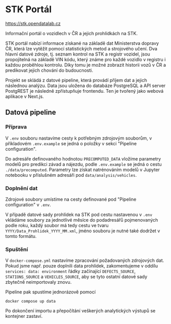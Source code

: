 # STK Portál

https://stk.opendatalab.cz

Informační portál o vozidlech v ČR a jejich prohlídkách na STK.

STK portál nabízí informace získané na základě dat Ministerstva dopravy ČR, která lze vytěžit pomocí statistických metod a strojového učení.
Dva hlavní datové zdroje, tj. seznam kontrol na STK a registr vozidel, jsou propojitelná na základě VIN kódu, který známe pro každé vozidlo v registru i každou proběhlou kontrolu.
Díky tomu je možné zobrazit historii vozů v ČR a predikovat jejich chování do budoucnosti.

Projekt se skládá z datové pipeline, která provádí příjem dat a jejich následnou analýzu.
Data jsou uložena do databáze PostgreSQL a API server PostgREST je následně zpřístupňuje frontendu.
Ten je tvořený jako webová aplikace v Next.js.

## Datová pipeline

### Příprava

V `.env` souboru nastavíme cesty k potřebným zdrojovým souborům, v příkladovém `.env.example` se jedná o položky v sekci "Pipeline configuration".

Do adresáře definovaného hodnotou `PRECOMPUTED_DATA` vložíme parametry modelů pro predikci závad a nájezdu, podle `.env.example` se jedná o cestu `./data/precomputed`.
Parametry lze získat natrénováním modelů v Jupyter notebooku v příslušném adresáři pod `data/analysis/vehicles`.

### Doplnění dat

Zdrojové soubory umístíme na cesty definované pod "Pipeline configuration" v `.env`.

V případě datové sady prohlídek na STK pod cestu nastavenou v `.env` vkládáme soubory za jednotlivé měsíce do podadresářů pojmenovaných podle roku, každý soubor má tedy cestu ve tvaru `YYYY/Data_Prohlidek_YYYY_MM.xml`, jméno souboru je nutné také dodržet v tomto formátu.

### Spuštění

V `docker-compose.yml` nastavíme zpracování požadovaných zdrojových dat.
Pokud jsme např. pouze doplnili data prohlídek, zakomentujeme v oddílu `services: data: environment` řádky začínající `DEFECTS_SOURCE`, `STATIONS_SOURCE` a `VEHICLES_SOURCE`, aby se tyto ostatní datové sady zbytečně neimportovaly znovu.

Pipeline pak spustíme jednorázově pomocí

```
docker compose up data
```

Po dokončení importu a přepočítání veškerých analytických výstupů se kontejner zastaví.
